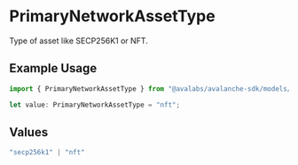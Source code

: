 # PrimaryNetworkAssetType

Type of asset like SECP256K1 or NFT.

## Example Usage

```typescript
import { PrimaryNetworkAssetType } from "@avalabs/avalanche-sdk/models/components";

let value: PrimaryNetworkAssetType = "nft";
```

## Values

```typescript
"secp256k1" | "nft"
```